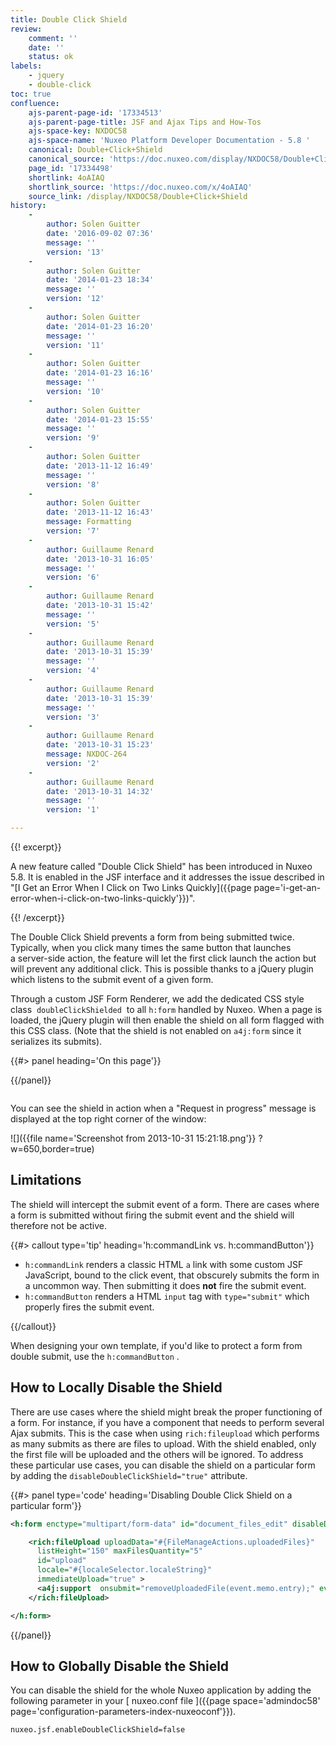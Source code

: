 ```yaml
---
title: Double Click Shield
review:
    comment: ''
    date: ''
    status: ok
labels:
    - jquery
    - double-click
toc: true
confluence:
    ajs-parent-page-id: '17334513'
    ajs-parent-page-title: JSF and Ajax Tips and How-Tos
    ajs-space-key: NXDOC58
    ajs-space-name: 'Nuxeo Platform Developer Documentation - 5.8 '
    canonical: Double+Click+Shield
    canonical_source: 'https://doc.nuxeo.com/display/NXDOC58/Double+Click+Shield'
    page_id: '17334498'
    shortlink: 4oAIAQ
    shortlink_source: 'https://doc.nuxeo.com/x/4oAIAQ'
    source_link: /display/NXDOC58/Double+Click+Shield
history:
    - 
        author: Solen Guitter
        date: '2016-09-02 07:36'
        message: ''
        version: '13'
    - 
        author: Solen Guitter
        date: '2014-01-23 18:34'
        message: ''
        version: '12'
    - 
        author: Solen Guitter
        date: '2014-01-23 16:20'
        message: ''
        version: '11'
    - 
        author: Solen Guitter
        date: '2014-01-23 16:16'
        message: ''
        version: '10'
    - 
        author: Solen Guitter
        date: '2014-01-23 15:55'
        message: ''
        version: '9'
    - 
        author: Solen Guitter
        date: '2013-11-12 16:49'
        message: ''
        version: '8'
    - 
        author: Solen Guitter
        date: '2013-11-12 16:43'
        message: Formatting
        version: '7'
    - 
        author: Guillaume Renard
        date: '2013-10-31 16:05'
        message: ''
        version: '6'
    - 
        author: Guillaume Renard
        date: '2013-10-31 15:42'
        message: ''
        version: '5'
    - 
        author: Guillaume Renard
        date: '2013-10-31 15:39'
        message: ''
        version: '4'
    - 
        author: Guillaume Renard
        date: '2013-10-31 15:39'
        message: ''
        version: '3'
    - 
        author: Guillaume Renard
        date: '2013-10-31 15:23'
        message: NXDOC-264
        version: '2'
    - 
        author: Guillaume Renard
        date: '2013-10-31 14:32'
        message: ''
        version: '1'

---
```

<div class="row"><div class="column medium-8">{{! excerpt}}

A new feature called "Double Click Shield" has been introduced in Nuxeo 5.8\. It is enabled in the JSF interface and it addresses the issue described in "[I Get an Error When I Click on Two Links Quickly]({{page page='i-get-an-error-when-i-click-on-two-links-quickly'}})".

{{! /excerpt}}

The Double Click Shield prevents a form from being submitted twice. Typically, when you click many times the same button that launches a&nbsp;server-side action, the feature will let the first click launch the action but will prevent any additional click. This is possible thanks to a jQuery plugin which listens to the submit event of a given form.

Through a custom JSF Form Renderer, we add the dedicated CSS style class&nbsp; `doubleClickShielded` &nbsp;to all&nbsp;`h:form`&nbsp;handled by Nuxeo. When a page is loaded, the jQuery plugin will then enable the shield on all form flagged with this CSS class. (Note that the shield is not enabled on&nbsp;`a4j:form`&nbsp;since it serializes its submits).

</div><div class="column medium-4">{{#> panel heading='On this page'}}

{{/panel}}</div></div>

You can see the shield in action when a "Request in progress" message is displayed at the top right corner of the window:

![]({{file name='Screenshot from 2013-10-31 15:21:18.png'}} ?w=650,border=true)

## Limitations

The shield will intercept the submit event of a form. There are cases where a form is submitted without firing the submit event and the shield will therefore not be active.

{{#> callout type='tip' heading='h:commandLink vs. h:commandButton'}}

*   `h:commandLink` renders a classic HTML `a` link with some custom JSF JavaScript, bound to the click event, that obscurely submits the form in a uncommon way. Then submitting it does&nbsp;**not**&nbsp;fire the submit event.
*   `h:commandButton`&nbsp;renders a HTML `input` tag with&nbsp;`type="submit"`&nbsp;which properly fires the submit event.

{{/callout}}

When designing your own template, if you'd like to protect a form from double submit, use the `h:commandButton` .

## How to Locally Disable the Shield

There are use cases where the shield might break the proper functioning of a form. For instance, if you have a component that needs to perform several Ajax submits. This is the case when using&nbsp;`rich:fileupload`&nbsp;which performs as many submits as there are files to upload. With the shield enabled, only the first file will be uploaded and the others will be ignored. To address these particular use cases, you can disable the shield on a particular form by adding the&nbsp;`disableDoubleClickShield="true"`&nbsp;attribute.

{{#> panel type='code' heading='Disabling Double Click Shield on a particular form'}}

```xml
<h:form enctype="multipart/form-data" id="document_files_edit" disableDoubleClickShield="true">

	<rich:fileUpload uploadData="#{FileManageActions.uploadedFiles}"
      listHeight="150" maxFilesQuantity="5"
      id="upload"
      locale="#{localeSelector.localeString}"
      immediateUpload="true" >
      <a4j:support  onsubmit="removeUploadedFile(event.memo.entry);" event="onclear"/>
	</rich:fileUpload>

</h:form>
```

{{/panel}}

## How to Globally Disable the Shield

You can disable the shield for the whole Nuxeo application by adding the following&nbsp;parameter in your [ nuxeo.conf file ]({{page space='admindoc58' page='configuration-parameters-index-nuxeoconf'}}).

```
nuxeo.jsf.enableDoubleClickShield=false
```